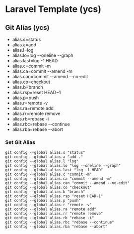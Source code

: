 # Laravel Template (ycs)

## Git Alias (ycs)

* alias.s=status
* alias.a=add .
* alias.l=log
* alias.lo=log --oneline --graph
* alias.last=log -1 HEAD
* alias.c=commit -m
* alias.ca=commit --amend -m
* alias.can=commit --amend --no-edit
* alias.co=checkout
* alias.b=branch
* alias.rsp=reset HEAD~1
* alias.p=push
* alias.r=remote -v
* alias.ra=remote add
* alias.rr=remote remove
* alias.rb=rebase -i
* alias.rbc=rebase --continue
* alias.rba=rebase --abort

### Set Git Alias
    git config --global alias.s "status"
    git config --global alias.a "add ."
    git config --global alias.l "log"
    git config --global alias.lo "log --oneline --graph"
    git config --global alias.last "log -1 HEAD"
    git config --global alias.c "commit -m"
    git config --global alias.ca "commit --amend -m"
    git config --global alias.can "commit --amend --no-edit"
    git config --global alias.co "checkout"
    git config --global alias.b "branch"
    git config --global alias.rsp "reset HEAD~1"
    git config --global alias.p "push"
    git config --global alias.r "remote -v"
    git config --global alias.ra "remote add"
    git config --global alias.rr "remote remove"
    git config --global alias.rb "rebase -i"
    git config --global alias.rbc "rebase --continue"
    git config --global alias.rba "rebase --abort"
